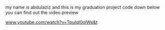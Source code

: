 my name is abdulaziz and this is my graduation project code down below you can find out the video preview

www.youtube.com/watch?v=TpuIqI0olWs&t
